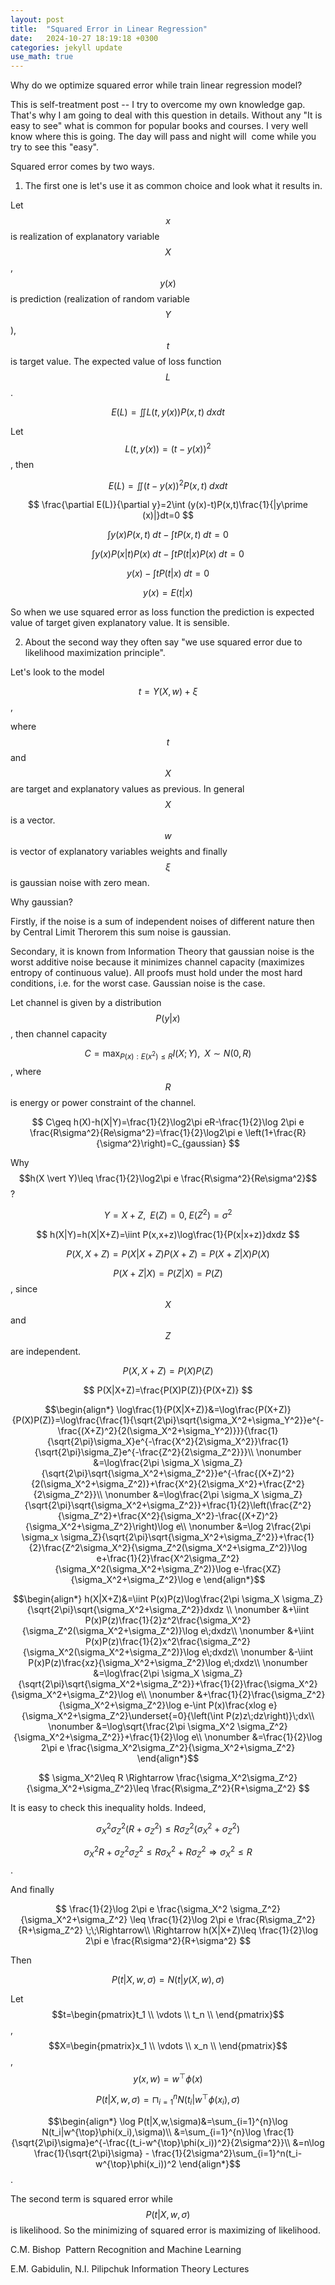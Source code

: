 ```yaml
---
layout: post
title:  "Squared Error in Linear Regression"
date:   2024-10-27 18:19:18 +0300
categories: jekyll update
use_math: true
---
```

Why do we optimize squared error while train linear regression model?

This is self-treatment post -- I try to overcome my own knowledge gap. That's why I am going to deal with this question in details. Without any "It is easy to see" what is common for popular books and courses. I very well know where this is going. The day will pass and night will  come while you try to see this "easy".

Squared error comes by two ways.

1. The first one is let's use it as common choice and look what it results in.

Let $$x$$ is realization of explanatory variable $$X$$, $$y(x)$$ is prediction (realization of random variable $$Y$$), $$t$$ is target value. The expected value of loss function $$L$$.

$$
E(L)=\iint L(t,y(x))P(x,t)\;dxdt
$$

Let $$L(t,y(x))=(t-y(x))^2$$, then

$$
E(L)=\iint(t-y(x))^2P(x,t)\;dxdt
$$

$$
\frac{\partial E(L)}{\partial y}=2\int (y(x)-t)P(x,t)\frac{1}{|y\prime (x)|}dt=0
$$

$$
\int y(x)P(x,t)\;dt-\int tP(x,t)\;dt=0
$$

$$
\int y(x)P(x|t)P(x)\;dt-\int tP(t|x)P(x)\;dt=0
$$

$$
y(x)-\int tP(t|x)\;dt=0
$$

$$
y(x)=E(t|x)
$$

So when we use squared error as loss function the prediction is expected value of target given explanatory value. It is sensible.

2. About the second way they often say "we use squared error due to likelihood maximization principle".

Let's look to the model

$$
t=Y(X,w)+\xi
$$,

where $$t$$ and $$X$$ are target and explanatory values as previous. In general $$X$$ is a vector. $$w$$ is vector of explanatory variables weights and finally $$\xi$$ is gaussian noise with zero mean.

Why gaussian?

Firstly, if the noise is a sum of independent noises of different nature then by Central Limit Therorem this sum noise is gaussian.

Secondary, it is known from Information Theory that gaussian noise is the worst additive noise because it minimizes channel capacity (maximizes entropy of continuous value). All proofs must hold under the most hard conditions, i.e. for the worst case. Gaussian noise is the case.

Let channel is given by a distribution $$P(y \vert x)$$, then channel capacity

$$C=\max_{P(x): E(x^2)\leq R} I(X;Y),\;\;X\sim N(0,R)$$, where $$R$$ is energy or power constraint of the channel.

$$
C\geq h(X)-h(X|Y)=\frac{1}{2}\log2\pi eR-\frac{1}{2}\log 2\pi e \frac{R\sigma^2}{Re\sigma^2}=\frac{1}{2}\log2\pi e \left(1+\frac{R}{\sigma^2}\right)=C_{gaussian}
$$

Why $$h(X \vert Y)\leq \frac{1}{2}\log2\pi e \frac{R\sigma^2}{Re\sigma^2}$$ ?

$$
Y=X+Z,\;\;E(Z)=0,\; E(Z^2)=\sigma^2
$$

$$
h(X|Y)=h(X|X+Z)=\iint P(x,x+z)\log\frac{1}{P(x|x+z)}dxdz
$$

$$
P(X,X+Z)=P(X|X+Z)P(X+Z)=P(X+Z|X)P(X)
$$

$$P(X+Z \vert X)=P(Z \vert X)=P(Z)$$, since $$X$$ and $$Z$$ are independent.

$$
P(X,X+Z)=P(X)P(Z)
$$

$$
P(X|X+Z)=\frac{P(X)P(Z)}{P(X+Z)}
$$

$$\begin{align*}
\log\frac{1}{P(X|X+Z)}&=\log\frac{P(X+Z)}{P(X)P(Z)}=\log\frac{\frac{1}{\sqrt{2\pi}\sqrt{\sigma_X^2+\sigma_Y^2}}e^{-\frac{(X+Z)^2}{2(\sigma_X^2+\sigma_Y^2)}}}{\frac{1}{\sqrt{2\pi}\sigma_X}e^{-\frac{X^2}{2\sigma_X^2}}\frac{1}{\sqrt{2\pi}\sigma_Z}e^{-\frac{Z^2}{2\sigma_Z^2}}}\\ \nonumber
&=\log\frac{2\pi \sigma_X \sigma_Z}{\sqrt{2\pi}\sqrt{\sigma_X^2+\sigma_Z^2}}e^{-\frac{(X+Z)^2}{2(\sigma_X^2+\sigma_Z^2)}+\frac{X^2}{2\sigma_X^2}+\frac{Z^2}{2\sigma_Z^2}}\\ \nonumber
&=\log\frac{2\pi \sigma_X \sigma_Z}{\sqrt{2\pi}\sqrt{\sigma_X^2+\sigma_Z^2}}+\frac{1}{2}\left(\frac{Z^2}{\sigma_Z^2}+\frac{X^2}{\sigma_X^2}-\frac{(X+Z)^2}{\sigma_X^2+\sigma_Z^2}\right)\log e\\ \nonumber
&=\log 2\frac{2\pi \sigma_x \sigma_Z}{\sqrt{2\pi}\sqrt{\sigma_X^2+\sigma_Z^2}}+\frac{1}{2}\frac{Z^2\sigma_X^2}{\sigma_Z^2(\sigma_X^2+\sigma_Z^2)}\log e+\frac{1}{2}\frac{X^2\sigma_Z^2}{\sigma_X^2(\sigma_X^2+\sigma_Z^2)}\log e-\frac{XZ}{\sigma_X^2+\sigma_Z^2}\log e
\end{align*}$$

$$\begin{align*}
h(X|X+Z)&=\iint P(x)P(z)\log\frac{2\pi \sigma_X \sigma_Z}{\sqrt{2\pi}\sqrt{\sigma_X^2+\sigma_Z^2}}dxdz \\ \nonumber
&+\iint P(x)P(z)\frac{1}{2}z^2\frac{\sigma_X^2}{\sigma_Z^2(\sigma_X^2+\sigma_Z^2)}\log e\;dxdz\\ \nonumber
&+\iint P(x)P(z)\frac{1}{2}x^2\frac{\sigma_Z^2}{\sigma_X^2(\sigma_X^2+\sigma_Z^2)}\log e\;dxdz\\ \nonumber
&-\iint P(x)P(z)\frac{xz}{\sigma_X^2+\sigma_Z^2}\log e\;dxdz\\ \nonumber
&=\log\frac{2\pi \sigma_X \sigma_Z}{\sqrt{2\pi}\sqrt{\sigma_X^2+\sigma_Z^2}}+\frac{1}{2}\frac{\sigma_X^2}{\sigma_X^2+\sigma_Z^2}\log e\\ \nonumber
&+\frac{1}{2}\frac{\sigma_Z^2}{\sigma_X^2+\sigma_Z^2}\log e-\int P(x)\frac{xlog e}{\sigma_X^2+\sigma_Z^2}\underset{=0}{\left(\int P(z)z\;dz\right)}\;dx\\ \nonumber
&=\log\sqrt{\frac{2\pi \sigma_X^2 \sigma_Z^2}{\sigma_X^2+\sigma_Z^2}}+\frac{1}{2}\log e\\ \nonumber
&=\frac{1}{2}\log 2\pi e \frac{\sigma_X^2\sigma_Z^2}{\sigma_X^2+\sigma_Z^2}
\end{align*}$$

$$
\sigma_X^2\leq R \Rightarrow \frac{\sigma_X^2\sigma_Z^2}{\sigma_X^2+\sigma_Z^2}\leq \frac{R\sigma_Z^2}{R+\sigma_Z^2}
$$

It is easy to check this inequality holds. Indeed,

$$
\sigma_X^2\sigma_Z^2(R+\sigma_Z^2)\leq R\sigma_Z^2(\sigma_X^2+\sigma_Z^2)
$$

$$
\sigma_X^2 R +\sigma_Z^2 \sigma_Z^2 \leq R\sigma_X^2 + R\sigma_Z^2 \Rightarrow \sigma_X^2 \leq R
$$.

And finally

$$
\frac{1}{2}\log 2\pi e \frac{\sigma_X^2 \sigma_Z^2}{\sigma_X^2+\sigma_Z^2} \leq \frac{1}{2}\log 2\pi e \frac{R\sigma_Z^2}{R+\sigma_Z^2} \;\;\Rightarrow\\ \Rightarrow h(X|X+Z)\leq \frac{1}{2}\log 2\pi e \frac{R\sigma^2}{R+\sigma^2}
$$

Then

$$
P(t|X,w,\sigma)=N(t|y(X,w),\sigma)
$$

Let $$t=\begin{pmatrix}t_1 \\ \vdots \\ t_n \\ \end{pmatrix}$$,  $$X=\begin{pmatrix}x_1 \\ \vdots \\ x_n \\ \end{pmatrix}$$, $$y(x,w)=w^\top \phi(x)$$

$$P(t|X,w,\sigma)=\sqcap_{i=1}^{n}N(t_i|w^{\top}\phi(x_i),\sigma)$$

$$\begin{align*}
\log P(t|X,w,\sigma)&=\sum_{i=1}^{n}\log N(t_i|w^{\top}\phi(x_i),\sigma)\\
&=\sum_{i=1}^{n}\log \frac{1}{\sqrt{2\pi}\sigma}e^{-\frac{(t_i-w^{\top}\phi(x_i))^2}{2\sigma^2}}\\
&=n\log \frac{1}{\sqrt{2\pi}\sigma} - \frac{1}{2\sigma^2}\sum_{i=1}^n(t_i-w^{\top}\phi(x_i))^2
\end{align*}$$.

The second term is squared error while $$P(t|X,w,\sigma)$$ is likelihood. So the minimizing of squared error is maximizing of likelihood.




C.M. Bishop  Pattern Recognition and Machine Learning

E.M. Gabidulin, N.I. Pilipchuk Information Theory Lectures
